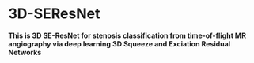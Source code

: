 # 3D-SEResNet

**This is 3D SE-ResNet for stenosis classification from time-of-flight MR angiography via deep learning 3D Squeeze and Exciation Residual Networks**


